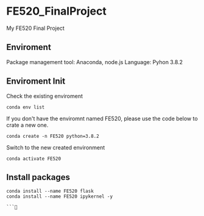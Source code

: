 # FE520_FinalProject
My FE520 Final Project

## Enviroment 
Package management tool: Anaconda, node.js
Language: Pyhon 3.8.2

## Enviroment Init
Check the existing enviroment
```
conda env list
```

If you don't have the enviromnt named FE520, please use the code below to crate a new one.
```
conda create -n FE520 python=3.8.2
```

Switch to the new created environment
```
conda activate FE520
```

## Install packages 

```
conda install --name FE520 flask
conda install --name FE520 ipykernel -y

```
